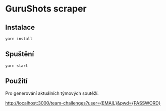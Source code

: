# GuruShots scraper

## Instalace

    yarn install

## Spuštění

    yarn start

## Použití

Pro generování aktuálních týmových soutěží.

<http://localhost:3000/team-challenges?user={EMAIL}&pwd={PASSWORD}>
